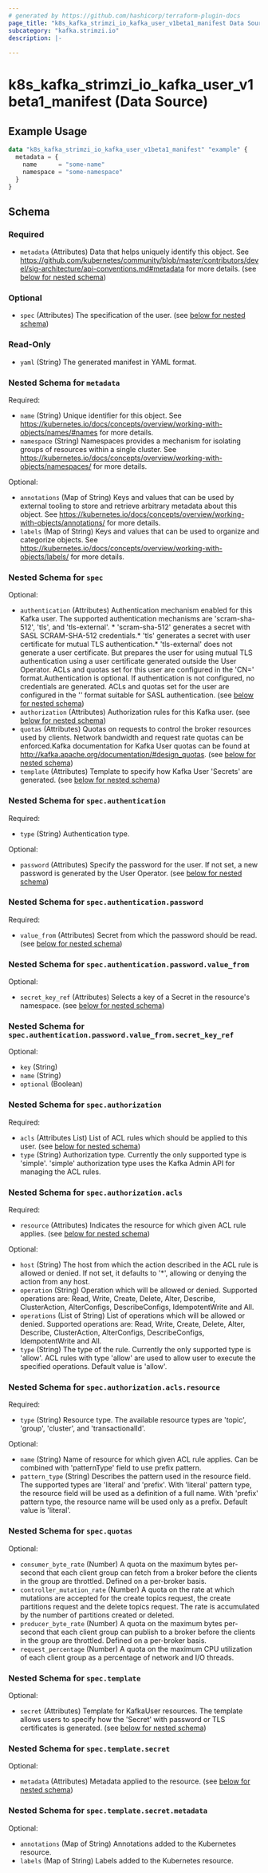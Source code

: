 ```yaml
---
# generated by https://github.com/hashicorp/terraform-plugin-docs
page_title: "k8s_kafka_strimzi_io_kafka_user_v1beta1_manifest Data Source - terraform-provider-k8s"
subcategory: "kafka.strimzi.io"
description: |-
  
---
```


# k8s_kafka_strimzi_io_kafka_user_v1beta1_manifest (Data Source)



## Example Usage

```terraform
data "k8s_kafka_strimzi_io_kafka_user_v1beta1_manifest" "example" {
  metadata = {
    name      = "some-name"
    namespace = "some-namespace"
  }
}
```

<!-- schema generated by tfplugindocs -->
## Schema

### Required

- `metadata` (Attributes) Data that helps uniquely identify this object. See https://github.com/kubernetes/community/blob/master/contributors/devel/sig-architecture/api-conventions.md#metadata for more details. (see [below for nested schema](#nestedatt--metadata))

### Optional

- `spec` (Attributes) The specification of the user. (see [below for nested schema](#nestedatt--spec))

### Read-Only

- `yaml` (String) The generated manifest in YAML format.

<a id="nestedatt--metadata"></a>
### Nested Schema for `metadata`

Required:

- `name` (String) Unique identifier for this object. See https://kubernetes.io/docs/concepts/overview/working-with-objects/names/#names for more details.
- `namespace` (String) Namespaces provides a mechanism for isolating groups of resources within a single cluster. See https://kubernetes.io/docs/concepts/overview/working-with-objects/namespaces/ for more details.

Optional:

- `annotations` (Map of String) Keys and values that can be used by external tooling to store and retrieve arbitrary metadata about this object. See https://kubernetes.io/docs/concepts/overview/working-with-objects/annotations/ for more details.
- `labels` (Map of String) Keys and values that can be used to organize and categorize objects. See https://kubernetes.io/docs/concepts/overview/working-with-objects/labels/ for more details.


<a id="nestedatt--spec"></a>
### Nested Schema for `spec`

Optional:

- `authentication` (Attributes) Authentication mechanism enabled for this Kafka user. The supported authentication mechanisms are 'scram-sha-512', 'tls', and 'tls-external'. * 'scram-sha-512' generates a secret with SASL SCRAM-SHA-512 credentials.* 'tls' generates a secret with user certificate for mutual TLS authentication.* 'tls-external' does not generate a user certificate.   But prepares the user for using mutual TLS authentication using a user certificate generated outside the User Operator.  ACLs and quotas set for this user are configured in the 'CN=<username>' format.Authentication is optional. If authentication is not configured, no credentials are generated. ACLs and quotas set for the user are configured in the '<username>' format suitable for SASL authentication. (see [below for nested schema](#nestedatt--spec--authentication))
- `authorization` (Attributes) Authorization rules for this Kafka user. (see [below for nested schema](#nestedatt--spec--authorization))
- `quotas` (Attributes) Quotas on requests to control the broker resources used by clients. Network bandwidth and request rate quotas can be enforced.Kafka documentation for Kafka User quotas can be found at http://kafka.apache.org/documentation/#design_quotas. (see [below for nested schema](#nestedatt--spec--quotas))
- `template` (Attributes) Template to specify how Kafka User 'Secrets' are generated. (see [below for nested schema](#nestedatt--spec--template))

<a id="nestedatt--spec--authentication"></a>
### Nested Schema for `spec.authentication`

Required:

- `type` (String) Authentication type.

Optional:

- `password` (Attributes) Specify the password for the user. If not set, a new password is generated by the User Operator. (see [below for nested schema](#nestedatt--spec--authentication--password))

<a id="nestedatt--spec--authentication--password"></a>
### Nested Schema for `spec.authentication.password`

Required:

- `value_from` (Attributes) Secret from which the password should be read. (see [below for nested schema](#nestedatt--spec--authentication--password--value_from))

<a id="nestedatt--spec--authentication--password--value_from"></a>
### Nested Schema for `spec.authentication.password.value_from`

Optional:

- `secret_key_ref` (Attributes) Selects a key of a Secret in the resource's namespace. (see [below for nested schema](#nestedatt--spec--authentication--password--value_from--secret_key_ref))

<a id="nestedatt--spec--authentication--password--value_from--secret_key_ref"></a>
### Nested Schema for `spec.authentication.password.value_from.secret_key_ref`

Optional:

- `key` (String)
- `name` (String)
- `optional` (Boolean)





<a id="nestedatt--spec--authorization"></a>
### Nested Schema for `spec.authorization`

Required:

- `acls` (Attributes List) List of ACL rules which should be applied to this user. (see [below for nested schema](#nestedatt--spec--authorization--acls))
- `type` (String) Authorization type. Currently the only supported type is 'simple'. 'simple' authorization type uses the Kafka Admin API for managing the ACL rules.

<a id="nestedatt--spec--authorization--acls"></a>
### Nested Schema for `spec.authorization.acls`

Required:

- `resource` (Attributes) Indicates the resource for which given ACL rule applies. (see [below for nested schema](#nestedatt--spec--authorization--acls--resource))

Optional:

- `host` (String) The host from which the action described in the ACL rule is allowed or denied. If not set, it defaults to '*', allowing or denying the action from any host.
- `operation` (String) Operation which will be allowed or denied. Supported operations are: Read, Write, Create, Delete, Alter, Describe, ClusterAction, AlterConfigs, DescribeConfigs, IdempotentWrite and All.
- `operations` (List of String) List of operations which will be allowed or denied. Supported operations are: Read, Write, Create, Delete, Alter, Describe, ClusterAction, AlterConfigs, DescribeConfigs, IdempotentWrite and All.
- `type` (String) The type of the rule. Currently the only supported type is 'allow'. ACL rules with type 'allow' are used to allow user to execute the specified operations. Default value is 'allow'.

<a id="nestedatt--spec--authorization--acls--resource"></a>
### Nested Schema for `spec.authorization.acls.resource`

Required:

- `type` (String) Resource type. The available resource types are 'topic', 'group', 'cluster', and 'transactionalId'.

Optional:

- `name` (String) Name of resource for which given ACL rule applies. Can be combined with 'patternType' field to use prefix pattern.
- `pattern_type` (String) Describes the pattern used in the resource field. The supported types are 'literal' and 'prefix'. With 'literal' pattern type, the resource field will be used as a definition of a full name. With 'prefix' pattern type, the resource name will be used only as a prefix. Default value is 'literal'.




<a id="nestedatt--spec--quotas"></a>
### Nested Schema for `spec.quotas`

Optional:

- `consumer_byte_rate` (Number) A quota on the maximum bytes per-second that each client group can fetch from a broker before the clients in the group are throttled. Defined on a per-broker basis.
- `controller_mutation_rate` (Number) A quota on the rate at which mutations are accepted for the create topics request, the create partitions request and the delete topics request. The rate is accumulated by the number of partitions created or deleted.
- `producer_byte_rate` (Number) A quota on the maximum bytes per-second that each client group can publish to a broker before the clients in the group are throttled. Defined on a per-broker basis.
- `request_percentage` (Number) A quota on the maximum CPU utilization of each client group as a percentage of network and I/O threads.


<a id="nestedatt--spec--template"></a>
### Nested Schema for `spec.template`

Optional:

- `secret` (Attributes) Template for KafkaUser resources. The template allows users to specify how the 'Secret' with password or TLS certificates is generated. (see [below for nested schema](#nestedatt--spec--template--secret))

<a id="nestedatt--spec--template--secret"></a>
### Nested Schema for `spec.template.secret`

Optional:

- `metadata` (Attributes) Metadata applied to the resource. (see [below for nested schema](#nestedatt--spec--template--secret--metadata))

<a id="nestedatt--spec--template--secret--metadata"></a>
### Nested Schema for `spec.template.secret.metadata`

Optional:

- `annotations` (Map of String) Annotations added to the Kubernetes resource.
- `labels` (Map of String) Labels added to the Kubernetes resource.
